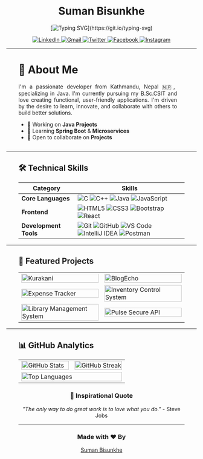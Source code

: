 <div align="center" style="margin-left: 2rem; margin-right: 2rem;">

# Suman Bisunkhe

[![Typing SVG](https://readme-typing-svg.herokuapp.com?font=Fira+Code&pause=1000&color=0000FF&center=true&vCenter=true&width=435&lines=Java+Developer;Team+Worker;Problem+Solver;Dreamer;)](https://git.io/typing-svg)

<p align="center" style="margin-left: 2rem; margin-right: 2rem;">
  <a href="https://www.linkedin.com/in/sumanbisunkhe">
    <img src="https://img.shields.io/badge/LinkedIn-%230077B5.svg?style=for-the-badge&logo=linkedin&logoColor=white" alt="LinkedIn"/>
  </a>
  <a href="mailto:sumanbisunkhe304@gmail.com">
    <img src="https://img.shields.io/badge/Gmail-D14836?style=for-the-badge&logo=gmail&logoColor=white" alt="Gmail"/>
  </a>
  <a href="https://twitter.com/SumanBisunkhe">
    <img src="https://img.shields.io/badge/Twitter-%231DA1F2.svg?style=for-the-badge&logo=Twitter&logoColor=white" alt="Twitter"/>
  </a>
  <a href="https://www.facebook.com/profile.php?id=100071784111261">
    <img src="https://img.shields.io/badge/Facebook-%231877F2.svg?style=for-the-badge&logo=Facebook&logoColor=white" alt="Facebook"/>
  </a>
  <a href="https://www.instagram.com/suman_bisunkhe">
    <img src="https://img.shields.io/badge/Instagram-%23E4405F.svg?style=for-the-badge&logo=Instagram&logoColor=white" alt="Instagram"/>
  </a>
</p>
</div>

---

<div style="margin-left: 2rem; margin-right: 2rem;">

# 💫 About Me

<div style="display: flex; align-items: flex-start;">
  <div style="flex: 1; padding-right: 20px; text-align: justify;">
    I'm a passionate developer from Kathmandu, Nepal 🇳🇵, specializing in Java. I'm currently pursuing my B.Sc.CSIT and love creating functional, user-friendly applications. I'm driven by the desire to learn, innovate, and collaborate with others to build better solutions.

- 🔭 Working on **Java Projects**
- 🌱 Learning **Spring Boot** & **Microservices**
- 👯 Open to collaborate on **Projects**
  </div>
</div>

</div>

---

<div style="margin-left: 2rem; margin-right: 2rem;">

## 🛠️ Technical Skills

<div align="center">

| Category              | Skills                                                                                                                                                                                                                                                                                                                                                                                                                                                                                                                                                                                            |
|-----------------------|---------------------------------------------------------------------------------------------------------------------------------------------------------------------------------------------------------------------------------------------------------------------------------------------------------------------------------------------------------------------------------------------------------------------------------------------------------------------------------------------------------------------------------------------------------------------------------------------------|
| **Core Languages**    | ![C](https://img.shields.io/badge/c-%2300599C.svg?style=for-the-badge&logo=c&logoColor=white) ![C++](https://img.shields.io/badge/c++-%2300599C.svg?style=for-the-badge&logo=c%2B%2B&logoColor=white) ![Java](https://img.shields.io/badge/java-%23ED8B00.svg?style=for-the-badge&logo=openjdk&logoColor=white) ![JavaScript](https://img.shields.io/badge/javascript-%23323330.svg?style=for-the-badge&logo=javascript&logoColor=%23F7DF1E)                                                                                                                                                      |
| **Frontend**          | ![HTML5](https://img.shields.io/badge/html5-%23E34F26.svg?style=for-the-badge&logo=html5&logoColor=white) ![CSS3](https://img.shields.io/badge/css3-%231572B6.svg?style=for-the-badge&logo=css3&logoColor=white) ![Bootstrap](https://img.shields.io/badge/bootstrap-%238511FA.svg?style=for-the-badge&logo=bootstrap&logoColor=white) ![React](https://img.shields.io/badge/react-%2320232a.svg?style=for-the-badge&logo=react&logoColor=%2361DAFB)                                                                                                                                               |
| **Development Tools** | ![Git](https://img.shields.io/badge/git-%23F05033.svg?style=for-the-badge&logo=git&logoColor=white) ![GitHub](https://img.shields.io/badge/github-%23121011.svg?style=for-the-badge&logo=github&logoColor=white) ![VS Code](https://img.shields.io/badge/Visual%20Studio%20Code-0078d7.svg?style=for-the-badge&logo=visual-studio-code&logoColor=white) ![IntelliJ IDEA](https://img.shields.io/badge/IntelliJ%20IDEA-000000.svg?style=for-the-badge&logo=intellij-idea&logoColor=white) ![Postman](https://img.shields.io/badge/Postman-FF6C37?style=for-the-badge&logo=postman&logoColor=white) |
</div>

</div>

---

<div style="margin-left: 2rem; margin-right: 2rem;">

## 🚀 Featured Projects

<div align="center">
  <table>
    <tr>
      <td width="50%">
        <a href="https://github.com/sumanbisunkhe/Kurakani">
          <img width="100%" src="https://github-readme-stats.vercel.app/api/pin/?username=sumanbisunkhe&repo=Kurakani&theme=tokyonight&hide_border=true" alt="Kurakani"/>
        </a>
      </td>
      <td width="50%">
        <a href="https://github.com/sumanbisunkhe/BlogEcho">
          <img width="100%" src="https://github-readme-stats.vercel.app/api/pin/?username=sumanbisunkhe&repo=BlogEcho&theme=tokyonight&hide_border=true" alt="BlogEcho"/>
        </a>
      </td>
    </tr>
    <tr>
      <td width="50%">
        <a href="https://github.com/sumanbisunkhe/Expense-Tracker">
          <img width="100%" src="https://github-readme-stats.vercel.app/api/pin/?username=sumanbisunkhe&repo=Expense-Tracker&theme=tokyonight&hide_border=true" alt="Expense Tracker"/>
        </a>
      </td>
      <td width="50%">
        <a href="https://github.com/sumanbisunkhe/inventory-control-system">
          <img width="100%" src="https://github-readme-stats.vercel.app/api/pin/?username=sumanbisunkhe&repo=inventory-control-system&theme=tokyonight&hide_border=true" alt="Inventory Control System"/>
        </a>
      </td>
    </tr>
    <tr>
      <td width="50%">
        <a href="https://github.com/sumanbisunkhe/library-management-system">
          <img width="100%" src="https://github-readme-stats.vercel.app/api/pin/?username=sumanbisunkhe&repo=library-management-system&theme=tokyonight&hide_border=true" alt="Library Management System"/>
        </a>
      </td>
      <td width="50%">
        <a href="https://github.com/sumanbisunkhe/pulse-sercure-api">
          <img width="100%" src="https://github-readme-stats.vercel.app/api/pin/?username=sumanbisunkhe&repo=pulse-sercure-api&theme=tokyonight&hide_border=true" alt="Pulse Secure API"/>
        </a>
      </td>
    </tr>
  </table>
</div>

</div>

---

<div style="margin-left: 2rem; margin-right: 2rem;">

## 📊 GitHub Analytics

<div align="center">
<table>
  <tr>
    <td width="50%">
      <img width="100%" src="https://github-readme-stats.vercel.app/api?username=sumanbisunkhe&show_icons=true&theme=tokyonight&hide_border=true" alt="GitHub Stats"/>
    </td>
    <td width="50%">
      <img width="100%" src="https://streak-stats.demolab.com/?user=sumanbisunkhe" alt="GitHub Streak"/>
    </td>
  </tr>
  <tr>
    <td colspan="2">
      <img width="100%" src="https://github-readme-stats.vercel.app/api/top-langs/?username=sumanbisunkhe&layout=compact&theme=tokyonight&hide_border=true&card_width=850" alt="Top Languages"/>
    </td>
  </tr>
</table>
</div>

</div>

<div align="center" style="margin-left: 2rem; margin-right: 2rem;">

### 💭 Inspirational Quote

*"The only way to do great work is to love what you do."* - Steve Jobs

---

### Made with ❤️ By

[Suman Bisunkhe](https://github.com/sumanbisunkhe)

</div>
